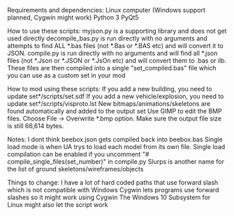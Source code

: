 Requirements and dependencies:
Linux computer (Windows support planned, Cygwin might work)
Python 3
PyQt5

How to use these scripts:
myjson.py is a supporting library and does not get used directly
decompile_bas.py is run directly with no arguments and attempts to find ALL *.bas files (not *.Bas or *.BAS etc) and will convert it to JSON.
compile.py is run directly with no arguments and will find all *.json files (not *.Json or *.JSON or *.JsOn etc) and will convert them to .bas or ilb. These files are then compiled into a single "set_compiled.bas" file which you can use as a custom set in your mod

How to mod using these scripts:
If you add a new building, you need to update set*/scripts/set.sdf
If you add a new vehicle/explosion, you need to update set*/scripts/visproto.lst
New bitmaps/animations/skeletons are found automatically and added to the output set
Use GIMP to edit the BMP files. Choose File -> Overwrite *.bmp option. Make sure the output file size is still 66,614 bytes.

Notes:
I dont think beebox.json gets compiled back into beebox.bas
Single load mode is when UA trys to load each model from its own file.
Single load compilation can be enabled if you uncomment "# compile_single_files(set_number)" in compile.py
Slurps is another name for the list of ground skeletons/wireframes/objects


Things to change:
I have a lot of hard coded paths that use forward slash which is not compatible with Windows
Cygwin lets programs use forward slashes so it might work using Cygwin
The Windows 10 Subsystem for Linux might also let the script work

